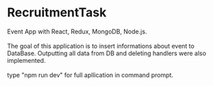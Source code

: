 # RecruitmentTask
Event App with React, Redux, MongoDB, Node.js.
<br><br>
The goal of this application is to insert informations about event to DataBase. Outputting all data from DB and deleting handlers were also implemented.
<br><br>
type "npm run dev" for full apllication in command prompt.
